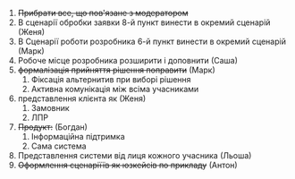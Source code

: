 1. ~~Прибрати все, що пов'язане з модератором~~
2. В сценарії обробки заявки 8-й пункт винести в окремий сценарій (Женя)
3. В Сценарії роботи розробника 6-й пункт винести в окремий сценарій (Марк)
4. Робоче місце розробника розширити і доповнити (Саша)
5. ~~формалізація прийняття рішення поправити~~ (Марк)
    1. Фіксація альтернитив при виборі рішення
    2. Активна комунікація між всіма учасниками
6. представлення клієнта як (Женя)
    1. Замовник
    2. ЛПР
7. ~~Продукт:~~ (Богдан)
    1. Інформаційна підтримка
    2. Сама система
8. Представлення системи від лиця кожного учасника (Льоша)
9. ~~Оформлення сценаріїїв як юзкейсів по прикладу~~ (Антон)
